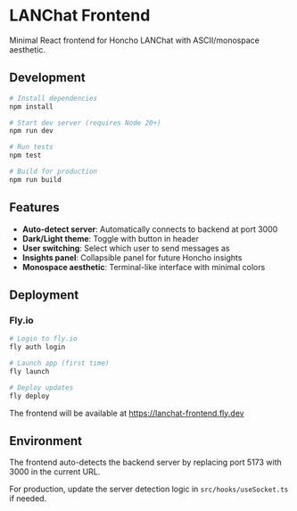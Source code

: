 # LANChat Frontend

Minimal React frontend for Honcho LANChat with ASCII/monospace aesthetic.

## Development

```bash
# Install dependencies
npm install

# Start dev server (requires Node 20+)
npm run dev

# Run tests
npm test

# Build for production
npm run build
```

## Features

- **Auto-detect server**: Automatically connects to backend at port 3000
- **Dark/Light theme**: Toggle with button in header
- **User switching**: Select which user to send messages as
- **Insights panel**: Collapsible panel for future Honcho insights
- **Monospace aesthetic**: Terminal-like interface with minimal colors

## Deployment

### Fly.io

```bash
# Login to fly.io
fly auth login

# Launch app (first time)
fly launch

# Deploy updates
fly deploy
```

The frontend will be available at https://lanchat-frontend.fly.dev

## Environment

The frontend auto-detects the backend server by replacing port 5173 with 3000 in the current URL.

For production, update the server detection logic in `src/hooks/useSocket.ts` if needed.
